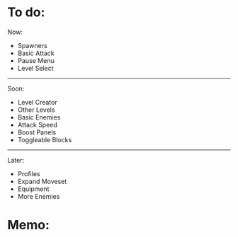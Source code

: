 

# To do:

Now:
- Spawners
- Basic Attack
- Pause Menu
- Level Select


----


Soon:
- Level Creator
- Other Levels
- Basic Enemies
- Attack Speed
- Boost Panels
- Toggleable Blocks


----


Later:
- Profiles
- Expand Moveset
- Equipment
- More Enemies


# Memo:

```


```









